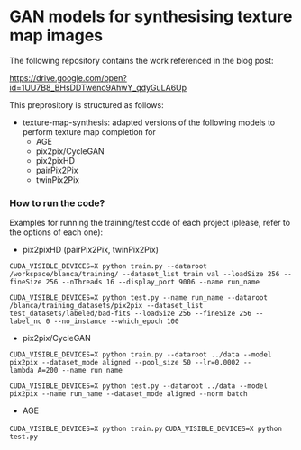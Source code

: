 # GAN models for synthesising texture map images #

The following repository contains the work referenced in the blog post:

https://drive.google.com/open?id=1UU7B8_BHsDDTweno9AhwY_qdyGuLA6Up

This preprository is structured as follows:

- texture-map-synthesis: adapted versions of the following models to perform texture map completion for
	* AGE
	* pix2pix/CycleGAN
	* pix2pixHD 
	* pairPix2Pix
	* twinPix2Pix

### How to run the code? ###

Examples for running the training/test code of each project (please, refer to the options of each one):

* pix2pixHD (pairPix2Pix, twinPix2Pix)

```CUDA_VISIBLE_DEVICES=X python train.py --dataroot /workspace/blanca/training/ --dataset_list train val --loadSize 256 --fineSize 256 --nThreads 16 --display_port 9006 --name run_name```

```CUDA_VISIBLE_DEVICES=X python test.py --name run_name --dataroot /blanca/training_datasets/pix2pix --dataset_list test_datasets/labeled/bad-fits --loadSize 256 --fineSize 256 --label_nc 0 --no_instance --which_epoch 100```

* pix2pix/CycleGAN

```CUDA_VISIBLE_DEVICES=X python train.py --dataroot ../data --model pix2pix --dataset_mode aligned --pool_size 50 --lr=0.0002 --lambda_A=200 --name run_name```

```CUDA_VISIBLE_DEVICES=X python test.py --dataroot ../data --model pix2pix --name run_name --dataset_mode aligned --norm batch```

* AGE

```CUDA_VISIBLE_DEVICES=X python train.py```
```CUDA_VISIBLE_DEVICES=X python test.py```



